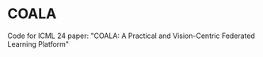 # COALA
 Code for ICML 24 paper: "COALA: A Practical and Vision-Centric Federated Learning Platform"
